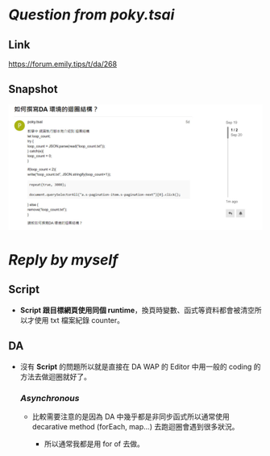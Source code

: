 # **_Question from poky.tsai_**

## **Link**

https://forum.emily.tips/t/da/268

## **Snapshot**

![alt question](pic/bandicam%202022-09-25%2002-34-04-704.jpg)

# **_Reply by myself_**

## **Script**

- **Script 跟目標網頁使用同個 runtime**，換頁時變數、函式等資料都會被清空所以才使用 txt 檔案紀錄 counter。

## **DA**

- 沒有 **Script** 的問題所以就是直接在 DA WAP 的 Editor 中用一般的 coding 的方法去做迴圈就好了。

  ### _Asynchronous_

  - 比較需要注意的是因為 DA 中幾乎都是非同步函式所以通常使用 decarative method (forEach, map...) 去跑迴圈會遇到很多狀況。

    - 所以通常我都是用 for of 去做。
